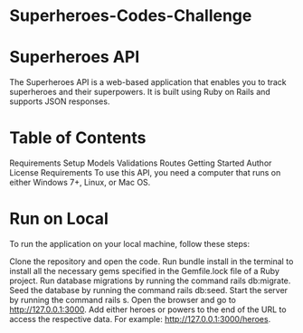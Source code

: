 # Superheroes-Codes-Challenge

# Superheroes API
The Superheroes API is a web-based application that enables you to track superheroes and their superpowers. It is built using Ruby on Rails and supports JSON responses.

# Table of Contents
Requirements Setup Models Validations Routes Getting Started Author License Requirements To use this API, you need a computer that runs on either Windows 7+, Linux, or Mac OS.

# Run on Local
To run the application on your local machine, follow these steps:

Clone the repository and open the code. Run bundle install in the terminal to install all the necessary gems specified in the Gemfile.lock file of a Ruby project. Run database migrations by running the command rails db:migrate. Seed the database by running the command rails db:seed. Start the server by running the command rails s. Open the browser and go to http://127.0.0.1:3000. Add either heroes or powers to the end of the URL to access the respective data. For example: http://127.0.0.1:3000/heroes.
